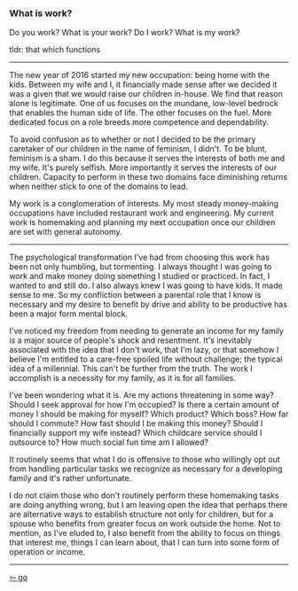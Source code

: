 <link href="../css/styles.css" rel="stylesheet" />

### What is work?

Do you work? What is your work? Do I work? What is my work?

tldr: that which functions
___

The new year of 2016 started my new occupation: being home with the kids. Between my wife and I, it financially made sense after we decided it was a given that we would raise our children in-house. We find that reason alone is legitimate. One of us focuses on the mundane, low-level bedrock that enables the human side of life. The other focuses on the fuel. More dedicated focus on a role breeds more competence and dependability.

To avoid confusion as to whether or not I decided to be the primary caretaker of our children in the name of feminism, I didn't. To be blunt, feminism is a sham. I do this because it serves the interests of both me and my wife. It's purely selfish. More importantly it serves the interests of our children. Capacity to perform in these two domains face diminishing returns when neither stick to one of the domains to lead.

My work is a conglomeration of interests. My most steady money-making occupations have included restaurant work and engineering. My current work is homemaking and planning my next occupation once our children are set with general autonomy.
___

The psychological transformation I've had from choosing this work has been not only humbling, but tormenting. I always thought I was going to work and make money doing something I studied or practiced. In fact, I wanted to and still do. I also always knew I was going to have kids. It made sense to me. So my confliction between a parental role that I know is necessary and my desire to benefit by drive and ability to be productive has been a major form mental block.

I've noticed my freedom from needing to generate an income for my family is a major source of people's shock and resentment. It's inevitably associated with the idea that I don't work, that I'm lazy, or that somehow I believe I'm entitled to a care-free spoiled life without challenge; the typical idea of a millennial. This can't be further from the truth. The work I accomplish is a necessity for my family, as it is for all families.

I've been wondering what it is. Are my actions threatening in some way? Should I seek approval for how I'm occupied? Is there a certain amount of money I should be making for myself? Which product? Which boss? How far should I commute? How fast should I be making this money? Should I financially support my wife instead? Which childcare service should I outsource to? How much social fun time am I allowed?

It routinely seems that what I do is offensive to those who willingly opt out from handling particular tasks we recognize as necessary for a developing family and it's rather unfortunate.

I do not claim those who don't routinely perform these homemaking tasks are doing anything wrong, but I am leaving open the idea that perhaps there are alternative ways to establish structure not only for children, but for a spouse who benefits from greater focus on work outside the home. Not to mention, as I've eluded to, I also benefit from the ability to focus on things that interest me, things I can learn about, that I can turn into some form of operation or income.
___

[<span>&#8678;</span> go](../projects/index.md)
